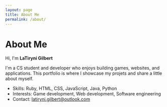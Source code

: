 ```yaml
---
layout: page
title: About Me
permalink: /about/
---
```


# About Me
Hi, I'm **LaTiryni Gilbert**

I'm a CS student and developer who enjoys building games, websites, and applications.
This portfolio is where I showcase my projets and share a little about myself.

- Skills: Ruby, HTML, CSS, JavaScript, Java, Python
- Interests: Game development, Web development, Software engineering
- Contact: [latiryni.gilbert@outlook.com](mailto:latiryni.gilbert@outlook.com) 